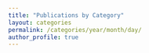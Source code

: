```yaml
---
title: "Publications by Category"
layout: categories
permalink: /categories/year/month/day/
author_profile: true
---
```


